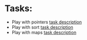 # Tasks: 

* Play with pointers [task description](task1/README.md)
* Play with sort [task description](task2/README.md)
* Play with maps [task description](task3/README.md)
 

